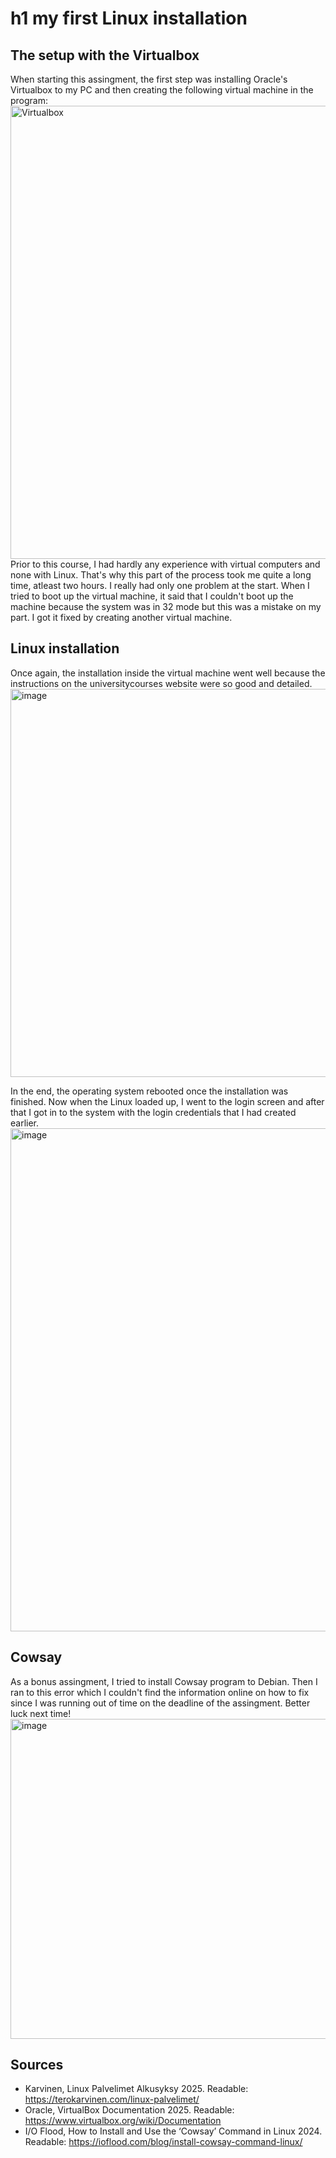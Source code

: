 # h1 my first Linux installation #

## The setup with the Virtualbox ##
When starting this assingment, the first step was installing Oracle's Virtualbox to my PC and then creating the following virtual machine in the program:
<img width="1871" height="725" alt="Virtualbox" src="https://github.com/user-attachments/assets/a91603e6-8f15-4be8-bf98-222c8df98e28" />
Prior to this course, I had hardly any experience with virtual computers and none with Linux. That's why this part of the process took me quite a long time, atleast two hours. I really had only one problem at the start. When I tried to boot up the virtual machine, it said that I couldn't boot up the machine because the system was in 32 mode but this was a mistake on my part. I got it fixed by creating another virtual machine.

## Linux installation ##
Once again, the installation inside the virtual machine went well because the instructions on the universitycourses website were so good and detailed.
<img width="813" height="621" alt="image" src="https://github.com/user-attachments/assets/ae9f2c6c-b85a-4987-a4ec-667729f23294" />

In the end, the operating system rebooted once the installation was finished. Now when the Linux loaded up, I went to the login screen and after that I got in to the system with the login credentials that I had created earlier.
<img width="1286" height="805" alt="image" src="https://github.com/user-attachments/assets/93160d58-9ea1-4598-88cf-b413db49e5a8" />

## Cowsay ##
As a bonus assingment, I tried to install Cowsay program to Debian. Then I ran to this error which I couldn't find the information online on how to fix since I was running out of time on the deadline of the assingment. Better luck next time!
<img width="1210" height="512" alt="image" src="https://github.com/user-attachments/assets/bc059c06-6014-4190-ab2b-abeac2545b89" />

## Sources ##
- Karvinen, Linux Palvelimet Alkusyksy 2025. Readable: https://terokarvinen.com/linux-palvelimet/
- Oracle, VirtualBox Documentation 2025. Readable: https://www.virtualbox.org/wiki/Documentation
- I/O Flood, How to Install and Use the ‘Cowsay’ Command in Linux 2024. Readable: https://ioflood.com/blog/install-cowsay-command-linux/
